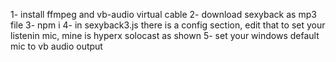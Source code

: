 1- install ffmpeg and vb-audio virtual cable
2- download sexyback as mp3 file
3- npm i
4- in sexyback3.js there is a config section, edit that to set your listenin mic, mine is hyperx solocast as shown
5- set your windows default mic to vb audio output
